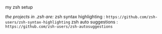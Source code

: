 my zsh setup 

_the projects in .zsh are:_
zsh syntax highlighting :  `https://github.com/zsh-users/zsh-syntax-highlighting`
zsh auto suggestions : `https://github.com/zsh-users/zsh-autosuggestions` 


